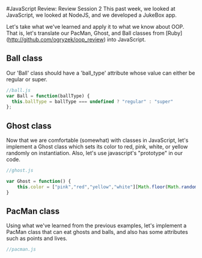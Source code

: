 #JavaScript Review: Review Session 2
This past week, we looked at JavaScript, we looked at NodeJS, and we
developed a JukeBox app.

Let's take what we've learned and apply it to what we know about OOP. That
is, let's translate our PacMan, Ghost, and Ball classes from [Ruby]
(http://github.com/ogryzek/oop_review) into JavaScript.

## Ball class
Our 'Ball' class should have a 'ball_type' attribute whose value can either
be regular or super.

```javascript
//ball.js
var Ball = function(ballType) {
  this.ballType = ballType === undefined ? "regular" : "super"
};

```
## Ghost class
Now that we are comfortable (somewhat) with classes in JavaScript, let's
implement a Ghost class which sets its color to red, pink, white, or yellow
randomly on instantiation. Also, let's use javascript's "prototype" in
our code.

```javascript
//ghost.js

var Ghost = function() {
    this.color = ["pink","red","yellow","white"][Math.floor(Math.random() * 4)]
}
```
## PacMan class
Using what we've learned from the previous examples, let's implement a PacMan
class that can eat ghosts and balls, and also has some attributes such as points
and lives.

```javascript
//pacman.js
```
